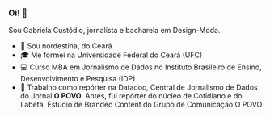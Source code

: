### Oi! 👋

Sou Gabriela Custódio, jornalista e bacharela em Design-Moda.

- 📍 Sou nordestina, do Ceará
- 🎓 Me formei na Universidade Federal do Ceará (UFC)
- 💻 Curso MBA em Jornalismo de Dados no Instituto Brasileiro de Ensino, Desenvolvimento e Pesquisa (IDP)
- 📰 Trabalho como repórter na Datadoc, Central de Jornalismo de Dados do Jornal **O POVO**. Antes, fui repórter do núcleo de Cotidiano e do Labeta, Estúdio de Branded Content do Grupo de Comunicação O POVO
